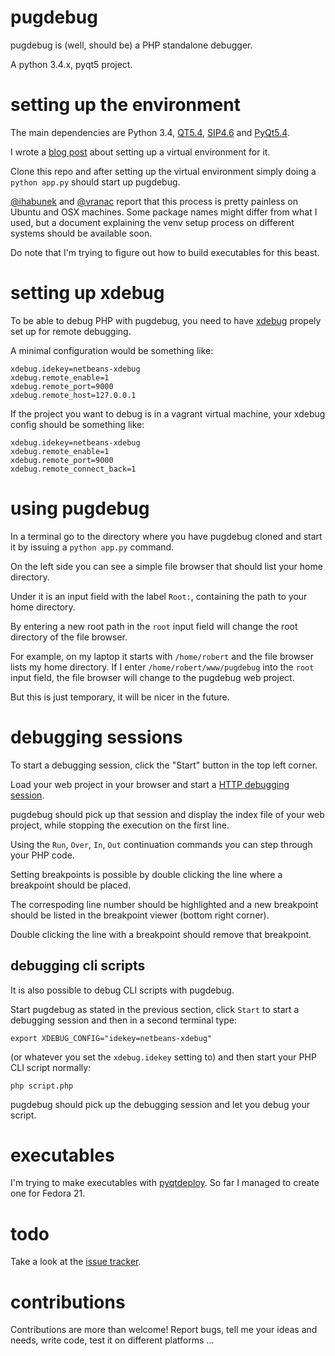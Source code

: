 # pugdebug

pugdebug is (well, should be) a PHP standalone debugger.

A python 3.4.x, pyqt5 project.

# setting up the environment

The main dependencies are Python 3.4,
[QT5.4](http://doc.qt.io/qt-5/gettingstarted.html),
[SIP4.6](http://www.riverbankcomputing.com/software/sip/download)
and [PyQt5.4](http://www.riverbankcomputing.com/software/pyqt/download5).

I wrote a [blog post](http://robertbasic.com/blog/install-pyqt5-in-python-3-virtual-environment)
about setting up a virtual environment for it.

Clone this repo and after setting up the virtual environment simply doing a
`python app.py` should start up pugdebug.

[@ihabunek](https://github.com/ihabunek) and [@vranac](https://github.com/vranac)
report that this process is pretty painless on Ubuntu and OSX machines. Some
package names might differ from what I used, but a document explaining the venv
setup process on different systems should be available soon.

Do note that I'm trying to figure out how to build executables for this beast.

# setting up xdebug

To be able to debug PHP with pugdebug, you need to have [xdebug](http://xdebug.org/docs/remote)
propely set up for remote debugging.

A minimal configuration would be something like:

```
xdebug.idekey=netbeans-xdebug
xdebug.remote_enable=1
xdebug.remote_port=9000
xdebug.remote_host=127.0.0.1
```

If the project you want to debug is in a vagrant virtual machine, your xdebug
config should be something like:

```
xdebug.idekey=netbeans-xdebug
xdebug.remote_enable=1
xdebug.remote_port=9000
xdebug.remote_connect_back=1
```

# using pugdebug

In a terminal go to the directory where you have pugdebug cloned and start it by
issuing a `python app.py` command.

On the left side you can see a simple file browser that should list your home
directory.

Under it is an input field with the label `Root:`, containing the path to your
home directory.

By entering a new root path in the `root` input field will change the root
directory of the file browser.

For example, on my laptop it starts with `/home/robert` and the file browser
lists my home directory. If I enter `/home/robert/www/pugdebug` into the `root`
input field, the file browser will change to the pugdebug web project.

But this is just temporary, it will be nicer in the future.

# debugging sessions

To start a debugging session, click the "Start" button in the top left corner.

Load your web project in your browser and start a
[HTTP debugging session](http://xdebug.org/docs/remote#browser_session).

pugdebug should pick up that session and display the index file of your web
project, while stopping the execution on the first line.

Using the `Run`, `Over`, `In`, `Out` continuation commands you can step through
your PHP code.

Setting breakpoints is possible by double clicking the line where a breakpoint
should be placed.

The correspoding line number should be highlighted and a new breakpoint should
be listed in the breakpoint viewer (bottom right corner).

Double clicking the line with a breakpoint should remove that breakpoint.

## debugging cli scripts

It is also possible to debug CLI scripts with pugdebug.

Start pugdebug as stated in the previous section, click `Start` to
start a debugging session and then in a second terminal type:

```
export XDEBUG_CONFIG="idekey=netbeans-xdebug"
```

(or whatever you set the `xdebug.idekey` setting to) and then start
your PHP CLI script normally:

```
php script.php
```

pugdebug should pick up the debugging session and let you debug your script.

# executables

I'm trying to make executables with
[pyqtdeploy](http://www.riverbankcomputing.com/software/pyqtdeploy/download).
So far I managed to create one for Fedora 21.

# todo

Take a look at the [issue tracker](https://github.com/robertbasic/pugdebug/issues).

# contributions

Contributions are more than welcome! Report bugs, tell me your ideas and needs,
write code, test it on different platforms ...
